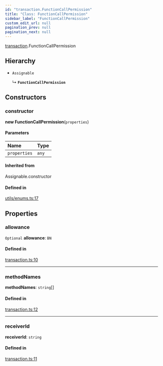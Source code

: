 ```yaml
---
id: "transaction.FunctionCallPermission"
title: "Class: FunctionCallPermission"
sidebar_label: "FunctionCallPermission"
custom_edit_url: null
pagination_prev: null
pagination_next: null
---
```


[transaction](../modules/transaction.md).FunctionCallPermission

## Hierarchy

- `Assignable`

  ↳ **`FunctionCallPermission`**

## Constructors

### constructor

**new FunctionCallPermission**(`properties`)

#### Parameters

| Name | Type |
| :------ | :------ |
| `properties` | `any` |

#### Inherited from

Assignable.constructor

#### Defined in

[utils/enums.ts:17](https://github.com/near/near-api-js/blob/a0c9a104/packages/near-api-js/src/utils/enums.ts#L17)

## Properties

### allowance

 `Optional` **allowance**: `BN`

#### Defined in

[transaction.ts:10](https://github.com/near/near-api-js/blob/a0c9a104/packages/near-api-js/src/transaction.ts#L10)

___

### methodNames

 **methodNames**: `string`[]

#### Defined in

[transaction.ts:12](https://github.com/near/near-api-js/blob/a0c9a104/packages/near-api-js/src/transaction.ts#L12)

___

### receiverId

 **receiverId**: `string`

#### Defined in

[transaction.ts:11](https://github.com/near/near-api-js/blob/a0c9a104/packages/near-api-js/src/transaction.ts#L11)
